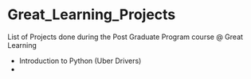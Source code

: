 # Great_Learning_Projects
List of Projects done during the Post Graduate Program course @ Great Learning
 - Introduction to Python (Uber Drivers)
 - 
